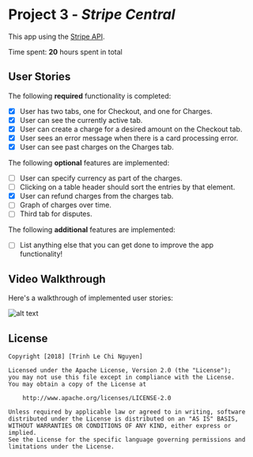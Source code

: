 # Project 3 - *Stripe Central*

This app using the [Stripe API](https://stripe.com/docs/api).

Time spent: **20** hours spent in total

## User Stories

The following **required** functionality is completed:

- [x] User has two tabs, one for Checkout, and one for Charges.
- [x] User can see the currently active tab.
- [x] User can create a charge for a desired amount on the Checkout tab.
- [x] User sees an error message when there is a card processing error.
- [x] User can see past charges on the Charges tab.

The following **optional** features are implemented:

- [ ] User can specify currency as part of the charges.
- [ ] Clicking on a table header should sort the entries by that element.
- [x] User can refund charges from the charges tab.
- [ ] Graph of charges over time.
- [ ] Third tab for disputes.

The following **additional** features are implemented:

- [ ] List anything else that you can get done to improve the app functionality!

## Video Walkthrough

Here's a walkthrough of implemented user stories:

 ![alt text](react.gif)

## License

    Copyright [2018] [Trinh Le Chi Nguyen]

    Licensed under the Apache License, Version 2.0 (the "License");
    you may not use this file except in compliance with the License.
    You may obtain a copy of the License at

        http://www.apache.org/licenses/LICENSE-2.0

    Unless required by applicable law or agreed to in writing, software
    distributed under the License is distributed on an "AS IS" BASIS,
    WITHOUT WARRANTIES OR CONDITIONS OF ANY KIND, either express or implied.
    See the License for the specific language governing permissions and
    limitations under the License.
